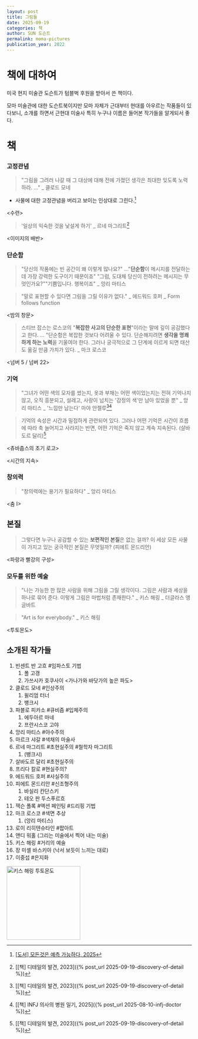```yaml
---
layout: post
title: 그림들
date: 2025-09-19
categories: 책
author: SUN 도슨트
permalink: moma-pictures
publication_year: 2022
---
```


# 책에 대하여

미국 현지 미술관 도슨트가 텀블벅 후원을 받아서 쓴 책이다.

모마 미술관에 대한 도슨트북이지만 모마 자체가 근대부터 현대를 아우르는 작품들이 있다보니, 소개를 하면서 근현대 미술사 특히 누구나 이름은 들어본 작가들을 알게되서 좋다.

# 책

### 고정관념

> "그림을 그려러 나갈 때 그 대상에 대해 전에 가졌던 생각은 최대한 잊도록 노력하라. ..." _ 클로드 모네

- 사물에 대한 고정관념을 버리고 보이는 인상대로 그린다.[^1]

\<수련\>

> '일상의 익숙한 것을 낯설게 하기' _ 르네 마그리트[^2]

\<이미지의 배반\>

### 단순함

> "당신의 작품에는 빈 공간이 왜 이렇게 많나요?"
​...
​"<emphasis><b>단순함</b>이 메시지를 전달하는 데 가장 강력한 도구이기 때문이죠</emphasis>"
​"그럼, 도대체 당신이 전하려는 메시지는 무엇인가요?"
​"기쁨입니다. 행복이죠" _ 앙리 마티스

> "말로 표현할 수 있다면 그림을 그릴 이유가 없다." _ 에드워드 호퍼 _ Form follows function

\<밤의 창문\>

> 스티브 잡스는 로스코의 "**<emphasis>복잡한 사고의 단순한 표현</emphasis>**"이라는 말에 깊이 공감했다고 한다. ... "단순함은 복잡한 것보다 어려울 수 있다. 단순해지려면 **생각을 명쾌하게 하는 노력**을 기울여야 한다. 그러나 궁극적으로 그 단계에 이르게 되면 태산도 옮길 만큼 가치가 있다. _ 마크 로스코

\<넘버 5 / 넘버 22\>

### 기억

> "그녀가 어떤 색의 모자를 썼는지, 옷과 부채는 어떤 색이었는지는 전혀 기억나지 않고, 오직 흥분되고, 설레고, 사랑이 넘치는 '감정의 색'만 남아 있었을 뿐" _ 앙리 마티스 _ '느낌만 남는다' 마야 안젤루[^2][^3]

> 기억의 속성은 시간과 밀접하게 관련되어 있다. 그러나 어떤 기억은 시간이 흐름에 따라 축 늘어지고 사라지는 반면, 어떤 기억은 죽지 않고 계속 지속된다. (살바도르 달리)[^2]

\<츄바춥스의 초기 로고\>

\<시간의 지속\>

### 창의력

> "창의력에는 용기가 필요하다" _ 앙리 마티스

\<춤 I\>

## 본질

> 그렇다면 누구나 공감할 수 있는 **보편적인 본질**은 없는 걸까? 이 세상 모든 사물이 가지고 있는 궁극적인 본질은 무엇일까? (피에트 몬드리안)

\<파랑과 빨강의 구성\>

### 모두를 위한 예술

> "나는 가능한 한 많은 사람을 위해 그림을 그릴 생각이다. 그림은 사람과 세상을 하나로 묶어 준다. 이렇게 그림은 마법처럼 존재한다." _ 키스 해링 _ 더글라스 앵글바트

> "Art is for everybody." _ 키스 해링

\<투토몬도\>


## 소개된 작가들

1. 빈센트 반 고흐 #임파스토 기법
    1. 폴 고갱
    2. 가쓰시카 호쿠사이 \<가나가와 바닷가의 높은 파도\>
2. 클로드 모네 #인상주의
    1. 윌리엄 터너
    2. 뱅크시
3. 파블로 피카소 #큐비즘 #입체주의
    1. 에두아르 마네
    2. 프란시스코 고야
4. 앙리 마티스 #야수주의
5. 마르크 샤갈 #색채의 마술사
6. 르네 마그리트 #초현실주의 #철학자 마그리트
    1. (뱅크시)
7. 살바도르 달리 #초현실주의
8. 프리다 칼로 #현실주의?
9. 에드워드 호퍼 #사실주의
10. 피에트 몬드리안 #신조형주의
    1. 바실리 칸단스키
    2. 테오 판 두스푸르흐
11. 잭슨 폴록 #액션 페인팅 #드리핑 기법
12. 마크 로스코 #색면 추상
    1. (앙리 마티스)
13. 로이 리히텐슈타인 #팝아트
14. 앤디 워홀 (그리는 미술에서 찍어 내는 미술)
15. 키스 해링 #거리의 예술
16. 장 미셸 바스키아 (낙서 보듯이 느끼는 대로)
17. 이중섭 #은지화


<img src="../assets/images/tuttomondo.jpg" alt="키스 해링 투토몬도" width="200" />

[^1]: [[도서] 모든것은 예측 가능하다, 2025](https://product.kyobobook.co.kr/detail/S000215101862)
[^2]: [[책] 디테일의 발견, 2023]({% post_url 2025-09-19-discovery-of-detail %})
[^3]: [[책] INFJ 의사의 병원 일기, 2025]({% post_url 2025-08-10-infj-doctor %})
